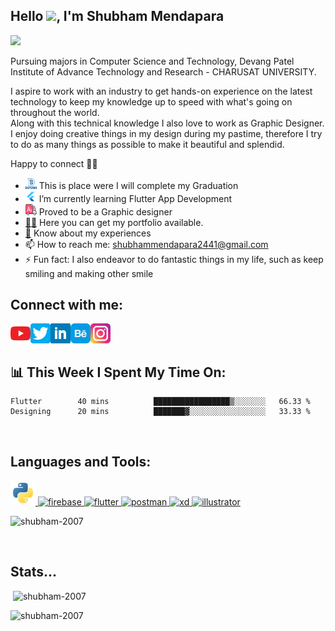 <!--
### Hi there 👋
**Shubham-2007/Shubham-2007** is a ✨ _special_ ✨ repository because its `README.md` (this file) appears on your GitHub profile.

Here are some ideas to get you started:

- 🔭 I’m currently working on ...

- 👯 I’m looking to collaborate on ...
- 🤔 I’m looking for help with ...
- 💬 Ask me about ...
 ...
- 😄 Pronouns: ...
- <a href="shubhammendapara2441@gmail.com">📫</a> this is were you can How to reach me .
-->
## Hello <img src="https://media.giphy.com/media/hvRJCLFzcasrR4ia7z/giphy.gif" width="25px">, I'm Shubham Mendapara

![](https://komarev.com/ghpvc/?username=Shubham-2007&color=red&style=flat)

Pursuing majors in Computer Science and Technology, Devang Patel Institute of Advance Technology and Research - CHARUSAT UNIVERSITY.<br>

I aspire to work with an industry to get hands-on experience on the latest technology to keep my knowledge up to speed with what's going on throughout the world.<br>
Along with this technical knowledge I also love to work as Graphic Designer. I enjoy doing creative things in my design during my pastime, therefore I try to do as many things as possible to make it beautiful and splendid.<br>


Happy to connect 🤟🏻
- <a href="https://www.charusat.ac.in/depstar/"><img width="18px" src="https://github.com/Shubham-2007/Shubham-2007/blob/main/assets/TRANSPARENT Depstar Logo.png" /></a> This is place were I will complete my Graduation
- <a href="https://github.com/Shubham-2007"><img width="18px" src="https://github.com/Shubham-2007/Shubham-2007/blob/main/assets/flutter.png" /></a> I’m currently learning Flutter App Development
- <a href="https://drive.google.com/drive/folders/1KyrMaQDkR2vWUW6CEkm3n8bgo-wL2KBb?usp=sharing"><img width="18px" src="https://github.com/Shubham-2007/Shubham-2007/blob/main/assets/ai.png" /></a> Proved to be a Graphic designer
- <a href="https://shubham-2007.github.io/Portfolio">👨‍💻</a> Here you can get my portfolio available.
- <a href="https://github.com/Shubham-2007/Shubham-2007/blob/main/document/Shubham_Resume.pdf">📄</a> Know about my experiences
- 📫 How to reach me: shubhammendapara2441@gmail.com
- ⚡ Fun fact: I also endeavor to do fantastic things in my life, such as keep smiling and making other smile

## Connect with me:
<p align="left">
  <a href="https://www.youtube.com/channel/UCNGd3zsyfhig_hZVqvxThBg">
    <img align="left" alt="Shubham's Channel" width="32px" 
       src="https://github.com/Shubham-2007/Shubham-2007/blob/main/assets/youtube.svg" />
  </a>
  <a href="https://twitter.com/Shubham2441">
    <img align="left" alt="Shubham | Twitter" width="32px" 
       src="https://github.com/Shubham-2007/Shubham-2007/blob/main/assets/twitter.svg" />
  </a>
  <a href="https://www.linkedin.com/in/shubham2007/">
    <img align="left" alt="Shubham's LinkedIN" width="32px" 
       src="https://github.com/Shubham-2007/Shubham-2007/blob/main/assets/linkedin.svg" />
  </a> 
  <a href="https://www.behance.net/shubhammendapa">
    <img align="left" alt="Shubham's Channel" width="32px" 
       src="https://github.com/Shubham-2007/Shubham-2007/blob/main/assets/behance.svg" />
  </a> 
  <a href="https://www.instagram.com/shubham.2007/">
    <img align="left" alt="Shubham's Channel" width="32px" 
       src="https://github.com/Shubham-2007/Shubham-2007/blob/main/assets/instagram.svg" />
  </a> 
<!--  <a href="https://drive.google.com/drive/folders/1KyrMaQDkR2vWUW6CEkm3n8bgo-wL2KBb?usp=sharing">
    <img align="left" alt="Shubham's Channel" width="32px" 
       src="https://github.com/Shubham-2007/Shubham-2007/blob/main/assets/drive.svg" />
  </a> -->
 </p>

<br><br>

## 📊 This Week I Spent My Time On:
<!--START_SECTION:waka-->
```text
Flutter        40 mins          █████████████████▒░░░░░░░   66.33 % 
Designing      20 mins          ███████▓░░░░░░░░░░░░░░░░░   33.33 % 
```
<!--END_SECTION:waka-->
<br>

## Languages and Tools:
<p align="left"> 
  <!--<a href="https://www.djangoproject.com/" target="_blank"> <img src="https://raw.githubusercontent.com/devicons/devicon/master/icons/django/django-original.svg" alt="django" width="40" height="40"/> </a> -->
  <a href="https://www.python.org" target="_blank"> <img src="https://raw.githubusercontent.com/devicons/devicon/master/icons/python/python-original.svg" alt="python" width="40" height="40"/> </a> 
  <a href="https://firebase.google.com/" target="_blank"> <img src="https://www.vectorlogo.zone/logos/firebase/firebase-icon.svg" alt="firebase" width="40" height="40"/> </a> 
  <a href="https://flutter.dev" target="_blank"> <img src="https://www.vectorlogo.zone/logos/flutterio/flutterio-icon.svg" alt="flutter" width="40" height="40"/> </a> 
  <a href="https://postman.com" target="_blank"> <img src="https://www.vectorlogo.zone/logos/getpostman/getpostman-icon.svg" alt="postman" width="40" height="40"/> </a> 
  <a href="https://www.adobe.com/products/xd.html" target="_blank"> <img src="https://cdn.worldvectorlogo.com/logos/adobe-xd.svg" alt="xd" width="40" height="40"/> </a> 
  <a href="https://www.adobe.com/in/products/illustrator.html" target="_blank"> <img src="https://www.vectorlogo.zone/logos/adobe_illustrator/adobe_illustrator-icon.svg" alt="illustrator" width="40" height="40"/> </a>
</p>
<p><img src="https://github-readme-stats.vercel.app/api/top-langs?username=shubham-2007&show_icons=true&locale=en&layout=compact" alt="shubham-2007" /></p>
<br>

## Stats...
<p>&nbsp;<img src="https://github-readme-stats.vercel.app/api?username=shubham-2007&show_icons=true&locale=en" alt="shubham-2007" /></p>

<p><img src="https://github-readme-streak-stats.herokuapp.com/?user=shubham-2007&" alt="shubham-2007" /></p>



<!--
<p align="left"> <img src="https://komarev.com/ghpvc/?username=shubham-2007&label=Profile%20views&color=0e75b6&style=flat" alt="shubham-2007" /> </p>

<p align="left"> <a href="https://github.com/ryo-ma/github-profile-trophy"><img src="https://github-profile-trophy.vercel.app/?username=shubham-2007" alt="shubham-2007" /></a> </p> 


<p align="left"> <a href="https://twitter.com/shubham2441" target="blank"><img src="https://img.shields.io/twitter/follow/shubham2441?logo=twitter&style=for-the-badge" alt="shubham2441" /></a> </p>

<p align="left"> <img src="https://komarev.com/ghpvc/?username=Shubham-2007&label=Profile%20views&color=0e75b6&style=flat" alt="Shubham-2007" /> </p>
<br/>
  <a href="https://twitter.com/shubham2441" target="blank"><img align="center" src="https://raw.githubusercontent.com/rahuldkjain/github-profile-readme-generator/neutral-icons/src/images/icons/Social/twitter.svg" alt="shubham2441" height="30" width="40" /></a>
<a href="https://linkedin.com/in/shubham2007" target="blank"><img align="center" src="https://raw.githubusercontent.com/rahuldkjain/github-profile-readme-generator/neutral-icons/src/images/icons/Social/linked-in-alt.svg" alt="shubham2007" height="30" width="40" /></a>
<a href="https://stackoverflow.com/users/shubham2007" target="blank"><img align="center" src="https://raw.githubusercontent.com/rahuldkjain/github-profile-readme-generator/neutral-icons/src/images/icons/Social/stack-overflow.svg" alt="shubham2007" height="30" width="40" /></a>
<a href="https://fb.com/shubham.mendapara.5" target="blank"><img align="center" src="https://raw.githubusercontent.com/rahuldkjain/github-profile-readme-generator/neutral-icons/src/images/icons/Social/facebook.svg" alt="shubham.mendapara.5" height="30" width="40" /></a>
<a href="https://instagram.com/shubham.2007" target="blank"><img align="center" src="https://raw.githubusercontent.com/rahuldkjain/github-profile-readme-generator/neutral-icons/src/images/icons/Social/instagram.svg" alt="shubham.2007" height="30" width="40" /></a>
<a href="https://www.behance.net/shubhammendapa" target="blank"><img align="center" src="https://raw.githubusercontent.com/rahuldkjain/github-profile-readme-generator/neutral-icons/src/images/icons/Social/behance.svg" alt="shubhammendapa" height="30" width="40" /></a>
<a href="https://www.youtube.com/c/ucngd3zsyfhig_hzvqvxthbg" target="blank"><img align="center" src="https://raw.githubusercontent.com/rahuldkjain/github-profile-readme-generator/neutral-icons/src/images/icons/Social/youtube.svg" alt="ucngd3zsyfhig_hzvqvxthbg" height="30" width="40" /></a>
-->
